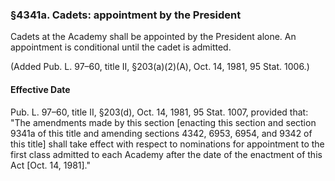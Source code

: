 ### §4341a. Cadets: appointment by the President ###

Cadets at the Academy shall be appointed by the President alone. An appointment is conditional until the cadet is admitted.

(Added Pub. L. 97–60, title II, §203(a)(2)(A), Oct. 14, 1981, 95 Stat. 1006.)

#### Effective Date ####

Pub. L. 97–60, title II, §203(d), Oct. 14, 1981, 95 Stat. 1007, provided that: "The amendments made by this section [enacting this section and section 9341a of this title and amending sections 4342, 6953, 6954, and 9342 of this title] shall take effect with respect to nominations for appointment to the first class admitted to each Academy after the date of the enactment of this Act [Oct. 14, 1981]."